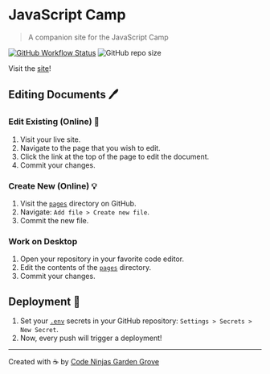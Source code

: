 # JavaScript Camp
> A companion site for the JavaScript Camp

[![GitHub Workflow Status](https://img.shields.io/github/workflow/status/codeninjasgg/javascript-camp/Deploy)](https://github.com/codeninjasgg/javascript-camp/actions?query=workflow%3ADeploy)
![GitHub repo size](https://img.shields.io/github/repo-size/codeninjasgg/javascript-camp)

Visit the [site](https://codeninjasgg.github.io/javascript-camp/)!

## Editing Documents 🖊

### Edit Existing (Online) 📝
1. Visit your live site.
1. Navigate to the page that you wish to edit.
1. Click the link at the top of the page to edit the document.
1. Commit your changes.

### Create New (Online) 💡
1. Visit the [`pages`](pages) directory on GitHub.
1. Navigate: `Add file > Create new file`.
1. Commit the new file.

### Work on Desktop
1. Open your repository in your favorite code editor.
1. Edit the contents of the [`pages`](pages) directory.
1. Commit your changes.

## Deployment 🚀
1. Set your [`.env`](.env.sample) secrets in your GitHub repository: `Settings > Secrets > New Secret`.
1. Now, every push will trigger a deployment!

---

Created with ☕ by [Code Ninjas Garden Grove][creator_site]

[creator_site]: #